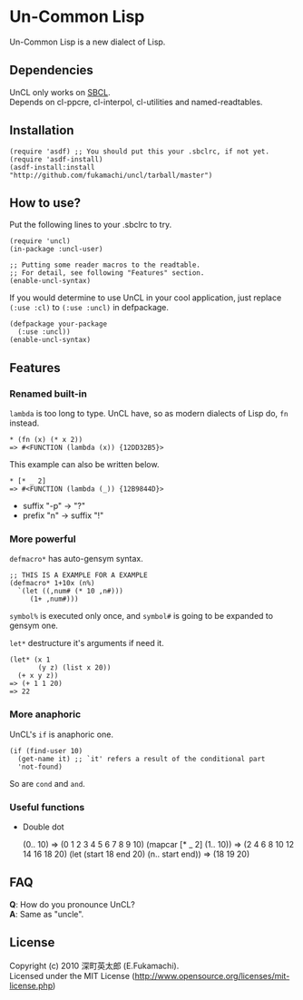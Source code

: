 # Un-Common Lisp

Un-Common Lisp is a new dialect of Lisp.

## Dependencies

UnCL only works on [SBCL](http://www.sbcl.org/).  
Depends on cl-ppcre, cl-interpol, cl-utilities and named-readtables.

## Installation

    (require 'asdf) ;; You should put this your .sbclrc, if not yet.
    (require 'asdf-install)
    (asdf-install:install "http://github.com/fukamachi/uncl/tarball/master")

## How to use?

Put the following lines to your .sbclrc to try.

    (require 'uncl)
    (in-package :uncl-user)
    
    ;; Putting some reader macros to the readtable.
    ;; For detail, see following "Features" section.
    (enable-uncl-syntax)

If you would determine to use UnCL in your cool application, just replace <code>(:use :cl)</code> to <code>(:use :uncl)</code> in defpackage.

    (defpackage your-package
      (:use :uncl))
    (enable-uncl-syntax)

## Features

### Renamed built-in

<code>lambda</code> is too long to type. UnCL have, so as modern dialects of Lisp do, <code>fn</code> instead.

    * (fn (x) (* x 2))
    => #<FUNCTION (lambda (x)) {12DD32B5}>

This example can also be written below.

    * [* _ 2]
    => #<FUNCTION (lambda (_)) {12B9844D}>

* suffix "-p" -> "?"
* prefix "n" -> suffix "!"

### More powerful

<code>defmacro*</code> has auto-gensym syntax.

    ;; THIS IS A EXAMPLE FOR A EXAMPLE
    (defmacro* 1+10x (n%)
      `(let ((,num# (* 10 ,n#)))
         (1+ ,num#)))

<code>symbol%</code> is executed only once, and <code>symbol#</code> is going to be expanded to gensym one.

<code>let*</code> destructure it's arguments if need it.

    (let* (x 1
           (y z) (list x 20))
      (+ x y z))
    => (+ 1 1 20)
    => 22

### More anaphoric

UnCL's <code>if</code> is anaphoric one.

    (if (find-user 10)
      (get-name it) ;; `it' refers a result of the conditional part
      'not-found)

So are <code>cond</code> and <code>and</code>.

### Useful functions

* Double dot

    (0.. 10)
    => (0 1 2 3 4 5 6 7 8 9 10)
    (mapcar [* _ 2] (1.. 10))
    => (2 4 6 8 10 12 14 16 18 20)
    (let (start 18 end 20)
      (n.. start end))
    => (18 19 20)

## FAQ

**Q**: How do you pronounce UnCL?  
**A**: Same as "uncle".

## License

Copyright (c) 2010 深町英太郎 (E.Fukamachi).  
Licensed under the MIT License (http://www.opensource.org/licenses/mit-license.php)
